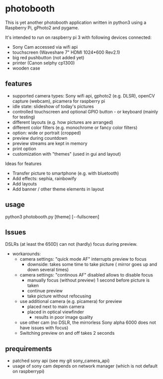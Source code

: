 # photobooth
This is yet another photobooth application written in python3 using a Raspberry Pi, gPhoto2 and pygame.

It's intended to run on raspberry pi 3 with following devices connected:
* Sony Cam accessed via wifi api
* touchscreen (Waveshare 7" HDMI 1024*600 Rev2.1)
* big red pushbutton (not added yet)
* printer (Canon selphy cp1300)
* wooden case

## features
* supported camera types: Sony wifi api, gphoto2 (e.g. DLSR), openCV capture (webcam), picamera for raspberry pi
* idle state: slideshow of today's pictures
* controlled touchscreen and optional GPIO button - or keyboard (mainly for testing)
* different layouts (e.g. how pictures are arranged)
* different color filters (e.g. monochrome or fancy color filters)
* option: wide or portrait (cropped)
* preview during countdown
* preview streams are kept in memory
* print option
* customization with "themes" (used in gui and layout)

Ideas for features
* Transfer picture to smartphone (e.g. with bluetooth)
* Add effects: sephia, rainbowify
* Add layouts 
* Add banner / other theme elements in layout

## usage
python3 photobooth.py [theme] [--fullscreen]

## Issues
DSLRs (at least the 650D) can not (hardly) focus during preview.
* workarounds:
    * camera settings: "quick mode AF" interrupts preview to focus
        * downside: takes some time to take picture ( mirror goes up and down several times)
    * camera settings: "continous AF" disabled allows to disable focus
        * manually focus (without preview) 1 second before picture is taken
        * continue preview
        * take picture without refocusing
    * use additional camera (e.g. picamera) for preview
        * placed next to main camera
        * placed in optical viewfinder
            * results in poor image quality
    * use other cam (no DSLR, the mirrorless Sony alpha 6000 does not have issues with focus)
    * Switching preview on and off takes 2 seconds
## prequirements
* patched sony api (see my git sony_camera_api)
* usage of sony cam depends on network manager (which is not default on raspberrypi)





